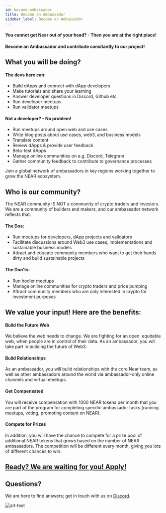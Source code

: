 ```yaml
---
id: become-ambassador
title: Become an Ambassador
sidebar_label: Become an Ambassador
---
```


#### You cannot get Near out of your head? - Then you are at the right place!
#### Become an Ambassador and contribute consitantly to our project!

## What you will be doing?

#### The devs here can:
* Build dApps and connect with dApp developers
* Make tutorials and share your learning
* Answer developer questions in Discord, Github etc
* Run developer meetups
* Run validator meetups

#### Not a developer? - No problem!
* Run meetups around open web and use cases
* Write blog posts about use cases, web3, and business models
* Translate content
* Review dApps & provide user feedback
* Beta-test dApps
* Manage online communities on e.g. Discord, Telegram
* Gather community feedback to contribute to governance processes

Join a global network of ambassadors in key regions working together to grow the NEAR ecosystem.

## Who is our community?
The NEAR community IS NOT a community of crypto traders and investors. We are a community of builders and makers, and our ambassador network reflects that.

#### The Dos:
* Run meetups for developers, dApp projects and validators
* Facilitate discussions around Web3 use cases, implementations and sustainable business models
* Attract and educate community members who want to get their hands dirty and build sustainable projects

#### The Don'ts:
* Run hodler meetups
* Manage online communities for crypto traders and price pumping
* Attract community members who are only interested in crypto for investment purposes

## We value your input! Here are the benefits:

#### Build the Future Web
We believe the web needs to change. We are fighting for an open, equitable web, when people are in control of their data. As an ambassador, you will take part in building the future of Web3.

#### Build Relationships
As an ambassador, you will build relationships with the core Near team, as well as other ambassadors around the world via ambassador-only online channels and virtual meetups.

#### Get Compensated
You will receive compensation with 1000 NEAR tokens per month that you are part of the program for completing specific ambassador tasks (running meetups, voting, promoting content on NEAR).

#### Compete for Prizes
In addition, you will have the chance to compete for a prize pool of additional NEAR tokens that grows based on the number of NEAR ambassadors. The competition will be different every month, giving you lots of different chances to win.

## [Ready? We are waiting for you! Apply!](http://near.ai/ambassador-apply)

## Questions?

We are here to find answers; get in touch with us on [Discord](http://near.chat).

![alt-text](assets/header.svg)
